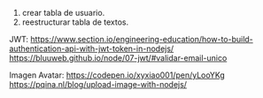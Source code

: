 1. crear tabla de usuario.
1. reestructurar tabla de textos.

JWT:
https://www.section.io/engineering-education/how-to-build-authentication-api-with-jwt-token-in-nodejs/
https://bluuweb.github.io/node/07-jwt/#validar-email-unico


Imagen Avatar:
https://codepen.io/xyxiao001/pen/yLooYKg
https://pqina.nl/blog/upload-image-with-nodejs/

